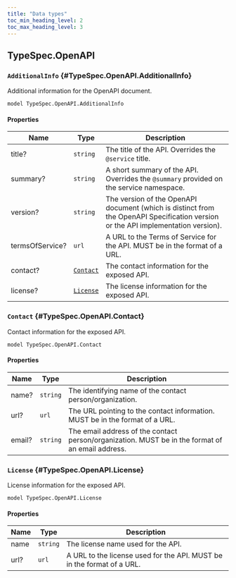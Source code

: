 ```yaml
---
title: "Data types"
toc_min_heading_level: 2
toc_max_heading_level: 3
---
```




## TypeSpec.OpenAPI

### `AdditionalInfo` {#TypeSpec.OpenAPI.AdditionalInfo}

Additional information for the OpenAPI document.

```typespec
model TypeSpec.OpenAPI.AdditionalInfo
```

#### Properties

| Name            | Type                                                  | Description                                                                                                                       |
| --------------- | ----------------------------------------------------- | --------------------------------------------------------------------------------------------------------------------------------- |
| title?          | `string`                                              | The title of the API. Overrides the `@service` title.                                                                             |
| summary?        | `string`                                              | A short summary of the API. Overrides the `@summary` provided on the service namespace.                                           |
| version?        | `string`                                              | The version of the OpenAPI document (which is distinct from the OpenAPI Specification version or the API implementation version). |
| termsOfService? | `url`                                                 | A URL to the Terms of Service for the API. MUST be in the format of a URL.                                                        |
| contact?        | [`Contact`](./data-types.md#TypeSpec.OpenAPI.Contact) | The contact information for the exposed API.                                                                                      |
| license?        | [`License`](./data-types.md#TypeSpec.OpenAPI.License) | The license information for the exposed API.                                                                                      |

### `Contact` {#TypeSpec.OpenAPI.Contact}

Contact information for the exposed API.

```typespec
model TypeSpec.OpenAPI.Contact
```

#### Properties

| Name   | Type     | Description                                                                                      |
| ------ | -------- | ------------------------------------------------------------------------------------------------ |
| name?  | `string` | The identifying name of the contact person/organization.                                         |
| url?   | `url`    | The URL pointing to the contact information. MUST be in the format of a URL.                     |
| email? | `string` | The email address of the contact person/organization. MUST be in the format of an email address. |

### `License` {#TypeSpec.OpenAPI.License}

License information for the exposed API.

```typespec
model TypeSpec.OpenAPI.License
```

#### Properties

| Name | Type     | Description                                                            |
| ---- | -------- | ---------------------------------------------------------------------- |
| name | `string` | The license name used for the API.                                     |
| url? | `url`    | A URL to the license used for the API. MUST be in the format of a URL. |
